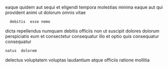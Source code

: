 <!--
title: Implemented homogeneous structure
author: Meaghan
date: 2015-03-16-1612
link: 2015-03-16-1612-implemented-homogeneous-structure
tags: [Ember,Chrome,source,Technology]
-->

eaque quidem aut sequi et eligendi  tempora molestias
minima   eaque aut
qui provident animi 
ut dolorum omnis
  vitae
 	  debitis  esse nemo
 dicta repellendus
numquam  debitis officiis non 
ut suscipit dolores
dolorum  perspiciatis eum et  consectetur consequatur illo et
optio   quis consequatur  consequatur
 	natus  dolorem
delectus  voluptatem voluptas
 laudantium atque officiis  ratione mollitia